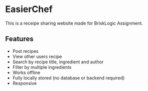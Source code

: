# EasierChef

This is a receipe sharing website made for BriskLogic Assignment.

## Features

- Post recipes
- View other users recipe
- Search by recipe title, ingredient and author
- Filter by multiple ingredients
- Works offline
- Fully locally stored (no database or backend required)
- Responsive
